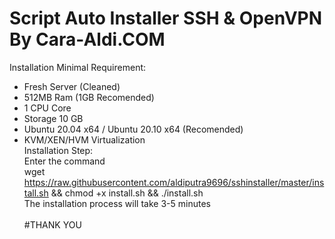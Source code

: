 # Script Auto Installer SSH & OpenVPN By Cara-Aldi.COM <br>
Installation Minimal Requirement:<br>
- Fresh Server (Cleaned)<br>
- 512MB Ram (1GB Recomended)<br>
- 1 CPU Core<br>
- Storage 10 GB<br>
- Ubuntu 20.04 x64 / Ubuntu 20.10 x64 (Recomended)<br>
- KVM/XEN/HVM Virtualization<br>
Installation Step:<br>
Enter the command<br>
wget https://raw.githubusercontent.com/aldiputra9696/sshinstaller/master/install.sh && chmod +x install.sh && ./install.sh<br>
The installation process will take 3-5 minutes<br><br>
#THANK YOU
